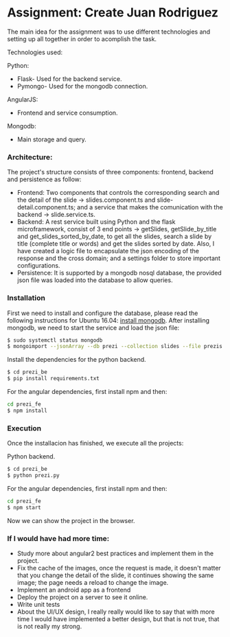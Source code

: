 # Assignment: Create Juan Rodriguez

The main idea for the assignment was to use different technologies and setting up all together in order to acomplish the task.

Technologies used:

Python: 
* Flask- Used for the backend service.
* Pymongo- Used for the mongodb connection.

AngularJS: 
* Frontend and service consumption.

Mongodb:
* Main storage and query.

### Architecture:
The project's structure consists of three components: frontend, backend and persistence as follow:
* Frontend: Two components that controls the corresponding search and the detail of the slide -> slides.component.ts and slide-detail.component.ts; and a service that makes the comunication with the backend -> slide.service.ts.
* Backend: A rest service built using Python and the flask microframework, consist of 3 end points -> getSlides, getSlide_by_title and get_slides_sorted_by_date, to get all the slides, search a slide by title (complete title or words) and get the slides sorted by date. Also, I have created a logic file to encapsulate the json encoding of the response and the cross domain; and a settings folder to store important configurations.
* Persistence: It is supported by a mongodb nosql database, the provided json file was loaded into the database to allow queries.

### Installation

First we need to install and configure the database, please read the following instructions for Ubuntu 16.04: [install mongodb](https://www.digitalocean.com/community/tutorials/how-to-install-mongodb-on-ubuntu-16-04). After installing mongodb, we need to start the service and load the json file:

```sh
$ sudo systemctl status mongodb
$ mongoimport --jsonArray --db prezi --collection slides --file prezis.json
```

Install the dependencies for the python backend.

```sh
$ cd prezi_be
$ pip install requirements.txt
```

For the angular dependencies, first install npm and then:

```sh
cd prezi_fe
$ npm install
```

### Execution

Once the installacion has finished, we execute all the projects:

Python backend.

```sh
$ cd prezi_be
$ python prezi.py
```

For the angular dependencies, first install npm and then:

```sh
cd prezi_fe
$ npm start
```
Now we can show the project in the browser.

### If I would have had more time:
* Study more about angular2 best practices and implement them in the project.
* Fix the cache of the images, once the request is made, it doesn't matter that you change the detail of the slide, it continues showing the same image; the page needs a reload to change the image.
* Implement an android app as a frontend
* Deploy the project on a server to see it online.
* Write unit tests
* About the UI/UX design, I really really would like to say that with more time I would have implemented a better design, but that is not true, that is not really my strong.
